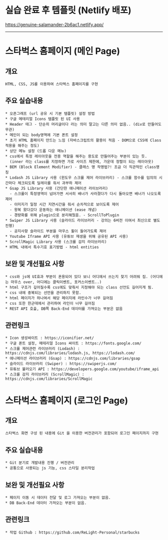 # 실습 완료 후 템플릿 (Netlify 배포)
https://genuine-salamander-2b6ac1.netlify.app/

---

# 스타벅스 홈페이지 (메인 Page)

## 개요
    HTML, CSS, JS를 이용하여 스타벅스 홈페이지를 구현
## 주요 실습내용
    * 오픈그래프 (url 공유 시 기본 템플릿) 설정 방법
    * 구글 메테리얼 Icons 템플릿 된 UI 사용
    * Header 태그 - 단순히 머리글이다 라는 의미 말고는 다른 의미 없음.. (div로 만들어도 무관)
    * 메인이 되는 body영역에 기본 폰트 설정
    * 초기 HTML 홈페이지 만드는 느낌 (자바스크립트의 활용이 적음 - DOM으로 CSS에 Class 적용을 해주는 정도)
    * 상단 메뉴 설정 (드롭 다운 메뉴)
    * css에서 특정 레이아웃을 전용 역할을 해주는 용도로 만들어주는 부분이 있는 듯.
      (inner 라는 class를 지정하면 가로 사이즈 제한에, 가운데 정렬이 되는 레이아웃)
    * BEM (Block Element Modifier) - 클래스 명 작명법?! 조금 더 직관적인 class명칭
    * Lodash JS Library 사용 (윈도우 스크롤 제어 라이브러리) - 스크롤 함수를 임의의 시간마다 체크되도록 딜레이를 줘서 과부하 제어
    * Gsap JS Library 사용 (간단한 애니메이션 라이브러리)
      - 스크롤이 특정영역이 넘어가면 서서히 배너가 사라졌다가 다시 돌아오면 배너가 나오도록 제어
      - 이미지가 일정 시간 지연시간을 줘서 순차적으로 보이도록 제어
      - 왕복 왔다갔다 운동하는 애니메이션 (ease 개념)
      - 경량화를 위해 plugin으로 분리해뒀음. - ScrollToPlugin
    * Swiper JS Library 사용 (슬라이드 라이브러리 - 강의는 6버전 이여서 최신으로 별도진행)
      - 공지사항 슬라이드 부분을 마우스 휠이 들어가도록 제어
    * Youtube Iframe API 사용 (유튜브 재생을 위해 공유된 API 사용)
    * ScrollMagic Library 사용 (스크롤 감지 라이브러리)
    * HTML 내에서 특수기호 표기방법 - html entities
## 보완 및 개선필요 사항
    * css와 js에 UI효과 부분이 혼용되어 있다 보니 어디에서 쓰는지 찾기 어려워 짐. (어디에는 마우스 over, 어디에는 클릭이벤트, 포커스이벤트..)
    * html 구조가 깊어질수록 css에도 맞춰서 지정해야 되는 class 선언도 길어지게 됨.
    * css 내에 중복되는 선언을 관리하지 못함.
    * html 페이지가 하나여서 해당 페이지에 라인수가 너무 길어짐
    * css 또한 한군데에서 관리하여 라인이 너무 길어짐
    * REST API 호출, DB쪽 Back-End 데이터를 가져오는 부분은 없음
## 관련링크
    * Icon 생성싸이트 : https://iconifier.net/
    * 구글 폰트 설정, 메테리얼 Icons 싸이트 : https://fonts.google.com/
    * 스크롤 제어관련 라이브러리 (Lodash) : https://cdnjs.com/libraries/lodash.js, https://lodash.com/
    * 애니메이션 라이브러리 (Gsap) : https://cdnjs.com/libraries/gsap
    * 슬라이드 라이브러리 (Swiper) : https://swiperjs.com/
    * 유튜브 불러오기 API : https://developers.google.com/youtube/iframe_api
    * 스크롤 감지 라이브러리 (ScrollMagic) : https://cdnjs.com/libraries/ScrollMagic



# 스타벅스 홈페이지 (로그인 Page)

## 개요
    스타벅스 화면 구성 된 내용에 Git 을 이용한 버전관리가 포함되어 로그인 페이지까지 구현

## 주요 실습내용
    * Git 분기로 개발내용 진행 / 버전관리
    * 공통으로 사용되는 js 기능, css 스타일 분리작업

## 보완 및 개선필요 사항
    * 페이지 이동 시 데이터 전달 및 로그 가져오는 부분이 없음.
    * DB Back-End 데이터 가져오는 부분이 없음.

## 관련링크
    * 작업 Github : https://github.com/ReLight-Personal/starbucks

